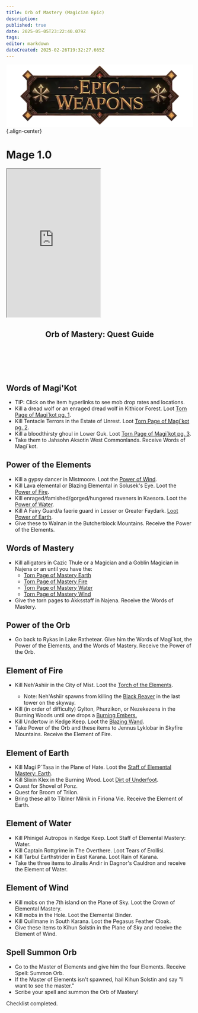 ```yaml
---
title: Orb of Mastery (Magician Epic)
description: 
published: true
date: 2025-05-05T23:22:40.079Z
tags: 
editor: markdown
dateCreated: 2025-02-26T19:32:27.665Z
---
```


![epicweapons.webp](/epicweapons.webp){.align-center}

# Mage 1.0

<iframe src="https://www.thjdi.cc/item/2028034" width="50%" height="400px"></iframe>

<article class="wiki-article">
  <header>
    <h2>Orb of Mastery: Quest Guide</h2>
  </header>
<br><br>
  <section>
    <h2>Words of Magi'Kot</h2>
    <ul>
      <li>TIP: Click on the item hyperlinks to see mob drop rates and locations.</li>
      <li>Kill a dread wolf or an enraged dread wolf in Kithicor Forest. Loot <a href="https://www.thjdi.cc/item/28000">Torn Page of Magi`kot pg. 1</a>.</li>
      <li>Kill Tentacle Terrors in the Estate of Unrest. Loot <a href="https://www.thjdi.cc/item/28001">Torn Page of Magi`kot pg. 2</a>.</li>
      <li>Kill a bloodthirsty ghoul in Lower Guk. Loot <a href="https://www.thjdi.cc/item/28002">Torn Page of Magi`kot pg. 3</a>.</li>
      <li>Take them to Jahsohn Aksotin West Commonlands. Receive Words of Magi`kot.</li>
    </ul>
  </section>

  <section>
    <h2>Power of the Elements</h2>
    <ul>
      <li>Kill a gypsy dancer in Mistmoore. Loot the <a href="https://www.thjdi.cc/item/28037">Power of Wind</a>.</li>
      <li>Kill Lava elemental or Blazing Elemental in Solusek's Eye. Loot the <a href="https://www.thjdi.cc/item/28036">Power of Fire</a>.</li>
      <li>Kill enraged/famished/gorged/hungered raveners in Kaesora. Loot the <a href="https://www.thjdi.cc/item/28039">Power of Water</a>.</li>
      <li>Kill A Fairy Guard/a faerie guard in Lesser or Greater Faydark. <a href="https://www.thjdi.cc/item/28038">Loot Power of Earth</a>.</li>
      <li>Give these to Walnan in the Butcherblock Mountains. Receive the Power of the Elements.</li>
    </ul>
  </section>

  <section>
    <h2>Words of Mastery</h2>
    <ul>
      <li>
        Kill alligators in Cazic Thule or a Magician and a Goblin Magician in Najena or an until you have the:
        <ul>
          <li><a href="https://www.thjdi.cc/item/28029">Torn Page of Mastery Earth</a></li>
          <li><a href="https://www.thjdi.cc/item/28027">Torn Page of Mastery Fire</a></li>
          <li><a href="https://www.thjdi.cc/item/28030">Torn Page of Mastery Water</a></li>
          <li><a href="https://www.thjdi.cc/item/28028">Torn Page of Mastery Wind</a></li>
        </ul>
      </li>
      <li>Give the torn pages to Akksstaff in Najena. Receive the Words of Mastery.</li>
    </ul>
  </section>

  <section>
    <h2>Power of the Orb</h2>
    <ul>
      <li>
        Go back to Rykas in Lake Rathetear. Give him the Words of Magi`kot, the Power of the Elements, and the Words of Mastery.
        Receive the Power of the Orb.
      </li>
    </ul>
  </section>

  <section>
    <h2>Element of Fire</h2>
    <ul>
      <li>
        Kill Neh'Ashiir in the City of Mist. Loot the <a href="https://www.thjdi.cc/item/28007">Torch of the Elements</a>.         </li>
			<ul><li>Note: Neh'Ashiir spawns from killing the <a href="https://www.thjdi.cc/npc/90192">Black Reaver</a> in the last tower on the skyway.</ul></li>
      <li>Kill (in order of difficulty) Gylton, Phurzikon, or Nezekezena in the Burning Woods until one drops a <a href="https://www.thjdi.cc/item/28008">Burning Embers.</a></li>
      <li>Kill Undertow in Kedge Keep. Loot the <a href="https://www.thjdi.cc/item/10376">Blazing Wand</a>.</li>
      <li>
        Take Power of the Orb and these items to Jennus Lyklobar in Skyfire Mountains.
        Receive the Element of Fire.
      </li>
    </ul>
  </section>

  <section>
    <h2>Element of Earth</h2>
    <ul>
      <li>
        Kill Magi P`Tasa in the Plane of Hate.
        Loot the <a href="https://www.thjdi.cc/item/11567">Staff of Elemental Mastery: Earth</a>.
      </li>
      <li>Kill Slixin Klex in the Burning Wood. Loot <a href="https://www.thjdi.cc/item/28042">Dirt of Underfoot</a>.</li>
      <li>Quest for Shovel of Ponz.</li>
      <li>Quest for Broom of Trilon.</li>
      <li>
        Bring these all to Tiblner Milnik in Firiona Vie.
        Receive the Element of Earth.
      </li>
    </ul>
  </section>

  <section>
    <h2>Element of Water</h2>
    <ul>
      <li>Kill Phinigel Autropos in Kedge Keep. Loot Staff of Elemental Mastery: Water.</li>
      <li>Kill Captain Rottgrime in The Overthere. Loot Tears of Erollisi.</li>
      <li>Kill Tarbul Earthstrider in East Karana. Loot Rain of Karana.</li>
      <li>
        Take the three items to Jinalis Andir in Dagnor's Cauldron and receive the Element of Water.
      </li>
    </ul>
  </section>

  <section>
    <h2>Element of Wind</h2>
    <ul>
      <li>Kill mobs on the 7th island on the Plane of Sky. Loot the Crown of Elemental Mastery.</li>
      <li>Kill mobs in the Hole. Loot the Elemental Binder.</li>
      <li>Kill Quillmane in South Karana. Loot the Pegasus Feather Cloak.</li>
      <li>
        Give these items to Kihun Solstin in the Plane of Sky and receive the Element of Wind.
      </li>
    </ul>
  </section>

  <section>
    <h2>Spell Summon Orb</h2>
    <ul>
      <li>
        Go to the Master of Elements and give him the four Elements.
        Receive Spell: Summon Orb.
      </li>
      <li>
        If the Master of Elements isn't spawned, hail Kihun Solstin and say "I want to see the master."
      </li>
      <li>Scribe your spell and summon the Orb of Mastery!</li>
    </ul>
  </section>

  <footer>
    <p>Checklist completed.</p>
  </footer>
</article>
